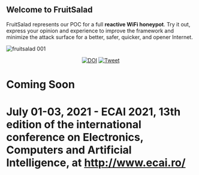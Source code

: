 ## Welcome to FruitSalad

FruitSalad represents our POC for a full **reactive WiFi honeypot**. Try it out, express your opinion and experience to improve the framework and minimize the attack surface for a better, safer, quicker, and opener Internet.

![fruitsalad 001](https://user-images.githubusercontent.com/69745175/121582920-4c2e1580-ca38-11eb-911b-c905587ddcb5.png)

<p align="center">
  <a href="https://doi.org/10.5281/zenodo.4915653"><img src="https://zenodo.org/badge/DOI/10.5281/zenodo.4915653.svg" alt="DOI"></a>
  <a href="https://twitter.com/intent/tweet?text=FruitSalad+-+a+reactive+WiFi+honeypot&amp;url=https%3A%2F%2Fgithub.com%2Fctinnil%FruitSalad.git&amp;via=ctinnil">
      <img src="https://img.shields.io/twitter/url?url=https%3A%2F%2Fgithub.com%2Fctinnil%FruitSalad.git" alt="Tweet">
  </a>
</p>

# Coming Soon 

# July 01-03, 2021 - ECAI 2021, 13th edition of the international conference on Electronics, Computers and Artificial Intelligence, at http://www.ecai.ro/
